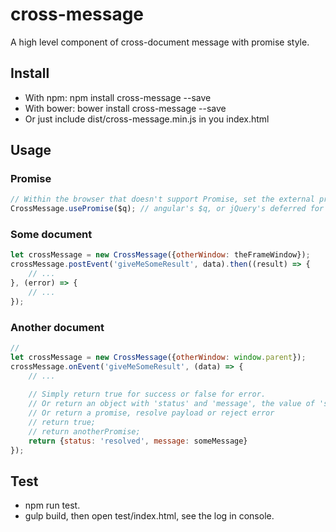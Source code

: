 # cross-message
A high level component of cross-document message with promise style.


## Install
- With npm: npm install cross-message --save
- With bower: bower install cross-message --save
- Or just include dist/cross-message.min.js in you index.html


## Usage
### Promise
```javascript
// Within the browser that doesn't support Promise, set the external promise lib.
CrossMessage.usePromise($q); // angular's $q, or jQuery's deferred for example
```

### Some document
```javascript
let crossMessage = new CrossMessage({otherWindow: theFrameWindow});
crossMessage.postEvent('giveMeSomeResult', data).then((result) => {
    // ...
}, (error) => {
    // ...
});
```

### Another document
```javascript
//
let crossMessage = new CrossMessage({otherWindow: window.parent});
crossMessage.onEvent('giveMeSomeResult', (data) => {
    // ...
    
    // Simply return true for success or false for error.
    // Or return an object with 'status' and 'message', the value of 'status' must be 'resolved' or 'rejected'.
    // Or return a promise, resolve payload or reject error
    // return true;
    // return anotherPromise;
    return {status: 'resolved', message: someMessage}
});
```

## Test
- npm run test.
- gulp build, then open test/index.html, see the log in console.
